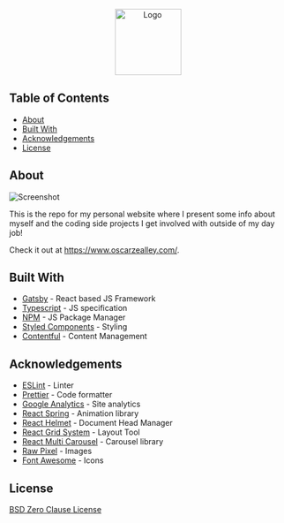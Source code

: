<p align="center">
  <a href="https://github.com/oscar8880/personal-site">
  <img src="./images/siteLogo.png" alt="Logo" height="120">
  </a>
</p>

## Table of Contents

- [About](#about)
- [Built With](#built-with)
- [Acknowledgements](#acknowledgements)
- [License](#license)

## About

![Screenshot](images/siteScreenshot.png?raw=true)

This is the repo for my personal website where I present some info about myself and the coding side projects I get involved with outside of my day job!

Check it out at https://www.oscarzealley.com/.

## Built With

- [Gatsby](https://www.gatsbyjs.com/) - React based JS Framework
- [Typescript](https://www.typescriptlang.org/) - JS specification
- [NPM](https://www.npmjs.com/) - JS Package Manager
- [Styled Components](https://styled-components.com/) - Styling
- [Contentful](https://www.contentful.com/) - Content Management

## Acknowledgements

- [ESLint](https://eslint.org/) - Linter
- [Prettier](https://prettier.io/) - Code formatter
- [Google Analytics](https://analytics.google.com/analytics/web/) - Site analytics
- [React Spring](https://www.react-spring.io/) - Animation library
- [React Helmet](https://www.npmjs.com/package/react-helmet) - Document Head Manager
- [React Grid System](https://www.npmjs.com/package/react-grid-system) - Layout Tool
- [React Multi Carousel](https://www.npmjs.com/package/react-multi-carousel) - Carousel library
- [Raw Pixel](https://www.rawpixel.com/) - Images
- [Font Awesome](https://fontawesome.com/) - Icons

## License

[BSD Zero Clause License](https://choosealicense.com/licenses/0bsd/)
